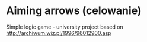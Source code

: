 # Aiming arrows (celowanie)
Simple logic game - university project based on http://archiwum.wiz.pl/1996/96012900.asp
